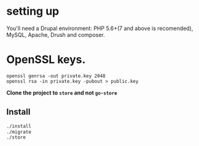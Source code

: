 # setting up

You'll need a Drupal environment: PHP 5.6+(7 and above is recomended), MySQL,
Apache, Drush and composer.

# OpenSSL keys.
```
openssl genrsa -out private.key 2048
openssl rsa -in private.key -pubout > public.key
```

**Clone the project to `store` and not `go-store`**

## Install

```bash
./install
./migrate
./store
```
